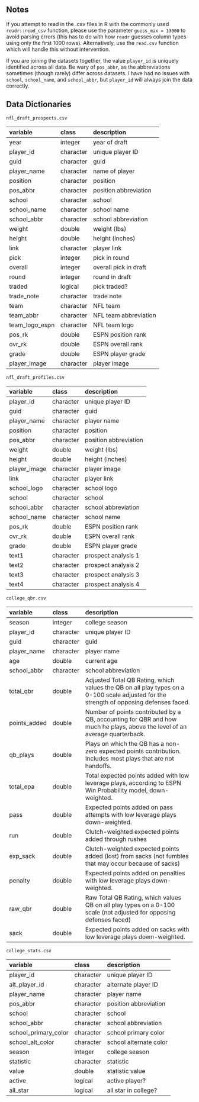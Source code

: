 
## Notes

If you attempt to read in the .csv files in R with the commonly used `readr::read_csv` function, please use the parameter `guess_max = 13000` to avoid parsing errors (this has to do with how `readr` guesses column types using only the first 1000 rows). Alternatively, use the `read.csv` function which will handle this without intervention.

If you are joining the datasets together, the value `player_id` is uniquely identified across all data. Be wary of `pos_abbr`, as the abbreviations sometimes (though rarely) differ across datasets. I have had no issues with `school`, `school_name`, and `school_abbr`, but `player_id` will always join the data correctly.

## Data Dictionaries

`nfl_draft_prospects.csv`

|variable       |class     |description              |
|:--------------|:---------|:------------------------|
|year           |integer   |year of draft            |
|player_id      |character |unique player ID         |
|guid           |character |guid                     |
|player_name    |character |name of player           |
|position       |character |position                 |
|pos_abbr       |character |position abbreviation    |
|school         |character |school                   |
|school_name    |character |school name              |
|school_abbr    |character |school abbreviation      |
|weight         |double    |weight (lbs)             |
|height         |double    |height (inches)          |
|link           |character |player link              |
|pick           |integer   |pick in round            |
|overall        |integer   |overall pick in draft    |
|round          |integer   |round in draft           |
|traded         |logical   |pick traded?             |
|trade_note     |character |trade note               |
|team           |character |NFL team                 |
|team_abbr      |character |NFL team abbreviation    |
|team_logo_espn |character |NFL team logo            |
|pos_rk         |double    |ESPN position rank       |
|ovr_rk         |double    |ESPN overall rank        |
|grade          |double    |ESPN player grade        |
|player_image   |character |player image             |


`nfl_draft_profiles.csv`

|variable     |class     |description  
|:------------|:---------|:--------------------------|
|player_id    |character |unique player ID           |
|guid         |character |guid                       |
|player_name  |character |player name                |
|position     |character |position                   |
|pos_abbr     |character |position abbreviation      |
|weight       |double    |weight (lbs)               |
|height       |double    |height (inches)            |
|player_image |character |player image               |
|link         |character |player link                |
|school_logo  |character |school logo                |
|school       |character |school                     |
|school_abbr  |character |school abbreviation        |
|school_name  |character |school name                |
|pos_rk       |double    |ESPN position rank         |
|ovr_rk       |double    |ESPN overall rank          |
|grade        |double    |ESPN player grade          |
|text1        |character |prospect analysis 1        |
|text2        |character |prospect analysis 2        |
|text3        |character |prospect analysis 3        |
|text4        |character |prospect analysis 4        |

`college_qbr.csv`

|variable     |class     |description                                                                                                                            |
|:------------|:---------|:--------------------------------------------------------------------------------------------------------------------------------------|
|season       |integer   |college season                                                                                                                         |
|player_id    |character |unique player ID                                                                                                                       |
|guid         |character |guid                                                                                                                                   |
|player_name  |character |player name                                                                                                                            |
|age          |double    |current age                                                                                                                            |
|school_abbr  |character |school abbreviation                                                                                                                    |
|total_qbr    |double    |Adjusted Total QB Rating, which values the QB on all play types on a 0-100 scale adjusted for the strength of opposing defenses faced. |
|points_added |double    |Number of points contributed by a QB, accounting for QBR and how much he plays, above the level of an average quarterback.             |
|qb_plays     |double    |Plays on which the QB has a non-zero expected points contribution. Includes most plays that are not handoffs.                          |
|total_epa    |double    |Total expected points added with low leverage plays, according to ESPN Win Probability model, down-weighted.                           |
|pass         |double    |Expected points added on pass attempts with low leverage plays down-weighted.                                                          |
|run          |double    |Clutch-weighted expected points added through rushes                                                                                   |
|exp_sack     |double    |Clutch-weighted expected points added (lost) from sacks (not fumbles that may occur because of sacks)                                  |
|penalty      |double    |Expected points added on penalties with low leverage plays down-weighted.                                                              |
|raw_qbr      |double    |Raw Total QB Rating, which values QB on all play types on a 0-100 scale (not adjusted for opposing defenses faced)                     |
|sack         |double    |Expected points added on sacks with low leverage plays down-weighted.                                                                  |

`college_stats.csv`

|variable             |class     |description                |
|:--------------------|:---------|:--------------------------|
|player_id            |character |unique player ID           |
|alt_player_id        |character |alternate player ID        |
|player_name          |character |player name                |
|pos_abbr             |character |position abbreviation      |
|school               |character |school                     |
|school_abbr          |character |school abbreviation        |
|school_primary_color |character |school primary color       |
|school_alt_color     |character |school alternate color     |
|season               |integer   |college season             |
|statistic            |character |statistic                  |
|value                |double    |statistic value            |
|active               |logical   |active player?             |
|all_star             |logical   |all star in college?       |
